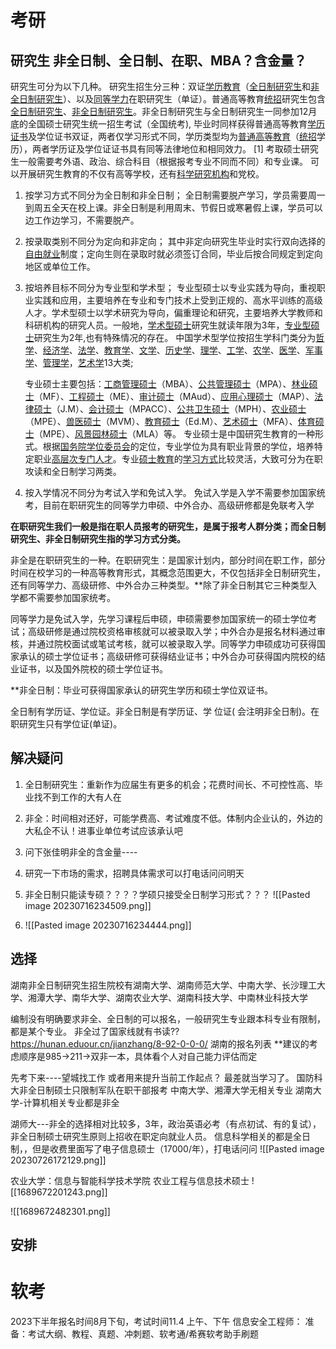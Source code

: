 
# 考研
## 研究生 非全日制、全日制、在职、MBA？含金量？

研究生可分为以下几种。
研究生招生分三种：双证[学历教育](https://baike.baidu.com/item/%E5%AD%A6%E5%8E%86%E6%95%99%E8%82%B2/10592032?fromModule=lemma_inlink)（[全日制研究生](https://baike.baidu.com/item/%E5%85%A8%E6%97%A5%E5%88%B6%E7%A0%94%E7%A9%B6%E7%94%9F/10588952?fromModule=lemma_inlink)和[非全日制研究生](https://baike.baidu.com/item/%E9%9D%9E%E5%85%A8%E6%97%A5%E5%88%B6%E7%A0%94%E7%A9%B6%E7%94%9F/2607200?fromModule=lemma_inlink)）、以及[同等学力](https://baike.baidu.com/item/%E5%90%8C%E7%AD%89%E5%AD%A6%E5%8A%9B/257821?fromModule=lemma_inlink)在职研究生（单证）。普通高等教育[统招](https://baike.baidu.com/item/%E7%BB%9F%E6%8B%9B/8593172?fromModule=lemma_inlink)研究生包含[全日制研究生](https://baike.baidu.com/item/%E5%85%A8%E6%97%A5%E5%88%B6%E7%A0%94%E7%A9%B6%E7%94%9F/10588952?fromModule=lemma_inlink)、[非全日制研究生](https://baike.baidu.com/item/%E9%9D%9E%E5%85%A8%E6%97%A5%E5%88%B6%E7%A0%94%E7%A9%B6%E7%94%9F/2607200?fromModule=lemma_inlink)。非全日制研究生与全日制研究生一同参加12月底的全国硕士研究生统一招生考试（全国统考), 毕业时同样获得普通高等教育[学历证书](https://baike.baidu.com/item/%E5%AD%A6%E5%8E%86%E8%AF%81%E4%B9%A6/8672525?fromModule=lemma_inlink)及学位证书双证，两者仅学习形式不同，学历类型均为[普通高等教育](https://baike.baidu.com/item/%E6%99%AE%E9%80%9A%E9%AB%98%E7%AD%89%E6%95%99%E8%82%B2/4806417?fromModule=lemma_inlink)（[统招](https://baike.baidu.com/item/%E7%BB%9F%E6%8B%9B/8593172?fromModule=lemma_inlink)学历），两者学历证及学位证证书具有同等法律地位和相同效力。 [1]
考取硕士研究生一般需要考外语、政治、综合科目（根据报考专业不同而不同）和专业课。
可以开展研究生教育的不仅有高等学校，还有[科学研究机构](https://baike.baidu.com/item/%E7%A7%91%E5%AD%A6%E7%A0%94%E7%A9%B6%E6%9C%BA%E6%9E%84/53531962?fromModule=lemma_inlink)和党校。
1. 按学习方式不同分为全日制和非全日制；
	全日制需要脱产学习，学员需要周一到周五全天在校上课。非全日制是利用周末、节假日或寒暑假上课，学员可以边工作边学习，不需要脱产。
2. 按录取类别不同分为定向和非定向；
	其中非定向研究生毕业时实行双向选择的[自由就业](https://baike.baidu.com/item/%E8%87%AA%E7%94%B1%E5%B0%B1%E4%B8%9A/5363258?fromModule=lemma_inlink)制度；定向生则在录取时就必须签订合同，毕业后按合同规定到定向地区或单位工作。
3. 按培养目标不同分为专业型和学术型；
	专业型硕士以专业实践为导向，重视职业实践和应用，主要培养在专业和专门技术上受到正规的、高水平训练的高级人才。学术型硕士以学术研究为导向，偏重理论和研究，主要培养大学教师和科研机构的研究人员。一般地，[学术型硕士](https://baike.baidu.com/item/%E5%AD%A6%E6%9C%AF%E5%9E%8B%E7%A1%95%E5%A3%AB/4791075?fromModule=lemma_inlink)研究生就读年限为3年，[专业型硕士](https://baike.baidu.com/item/%E4%B8%93%E4%B8%9A%E5%9E%8B%E7%A1%95%E5%A3%AB/4541412?fromModule=lemma_inlink)研究生为2年,也有特殊情况的存在。
	中国学术型学位按招生学科门类分为[哲学](https://baike.baidu.com/item/%E5%93%B2%E5%AD%A6/140608?fromModule=lemma_inlink)、[经济学](https://baike.baidu.com/item/%E7%BB%8F%E6%B5%8E%E5%AD%A6/24596888?fromModule=lemma_inlink)、[法学](https://baike.baidu.com/item/%E6%B3%95%E5%AD%A6/23558?fromModule=lemma_inlink)、[教育学](https://baike.baidu.com/item/%E6%95%99%E8%82%B2%E5%AD%A6/784408?fromModule=lemma_inlink)、[文学](https://baike.baidu.com/item/%E6%96%87%E5%AD%A6/6437?fromModule=lemma_inlink)、[历史学](https://baike.baidu.com/item/%E5%8E%86%E5%8F%B2%E5%AD%A6/1712099?fromModule=lemma_inlink)、[理学](https://baike.baidu.com/item/%E7%90%86%E5%AD%A6/75356?fromModule=lemma_inlink)、[工学](https://baike.baidu.com/item/%E5%B7%A5%E5%AD%A6/8585972?fromModule=lemma_inlink)、[农学](https://baike.baidu.com/item/%E5%86%9C%E5%AD%A6/1808917?fromModule=lemma_inlink)、[医学](https://baike.baidu.com/item/%E5%8C%BB%E5%AD%A6/843?fromModule=lemma_inlink)、[军事学](https://baike.baidu.com/item/%E5%86%9B%E4%BA%8B%E5%AD%A6/1405938?fromModule=lemma_inlink)、[管理学](https://baike.baidu.com/item/%E7%AE%A1%E7%90%86%E5%AD%A6/250?fromModule=lemma_inlink)，[艺术学](https://baike.baidu.com/item/%E8%89%BA%E6%9C%AF%E5%AD%A6/3362725?fromModule=lemma_inlink)13大类; 
	
	专业硕士主要包括：[工商管理硕士](https://baike.baidu.com/item/%E5%B7%A5%E5%95%86%E7%AE%A1%E7%90%86%E7%A1%95%E5%A3%AB?fromModule=lemma_inlink)（MBA）、[公共管理硕士](https://baike.baidu.com/item/%E5%85%AC%E5%85%B1%E7%AE%A1%E7%90%86%E7%A1%95%E5%A3%AB/3814610?fromModule=lemma_inlink)（MPA）、[林业硕士](https://baike.baidu.com/item/%E6%9E%97%E4%B8%9A%E7%A1%95%E5%A3%AB/3476154?fromModule=lemma_inlink)（MF）、[工程硕士](https://baike.baidu.com/item/%E5%B7%A5%E7%A8%8B%E7%A1%95%E5%A3%AB/237014?fromModule=lemma_inlink)（ME）、[审计硕士](https://baike.baidu.com/item/%E5%AE%A1%E8%AE%A1%E7%A1%95%E5%A3%AB/8923180?fromModule=lemma_inlink)（MAud）、[应用心理硕士](https://baike.baidu.com/item/%E5%BA%94%E7%94%A8%E5%BF%83%E7%90%86%E7%A1%95%E5%A3%AB/3475632?fromModule=lemma_inlink)（MAP）、[法律硕士](https://baike.baidu.com/item/%E6%B3%95%E5%BE%8B%E7%A1%95%E5%A3%AB/2646602?fromModule=lemma_inlink)（J.M）、[会计硕士](https://baike.baidu.com/item/%E4%BC%9A%E8%AE%A1%E7%A1%95%E5%A3%AB/9029459?fromModule=lemma_inlink)（MPACC）、[公共卫生硕士](https://baike.baidu.com/item/%E5%85%AC%E5%85%B1%E5%8D%AB%E7%94%9F%E7%A1%95%E5%A3%AB/4191757?fromModule=lemma_inlink)（MPH）、[农业硕士](https://baike.baidu.com/item/%E5%86%9C%E4%B8%9A%E7%A1%95%E5%A3%AB/16261464?fromModule=lemma_inlink)（MPE）、[兽医硕士](https://baike.baidu.com/item/%E5%85%BD%E5%8C%BB%E7%A1%95%E5%A3%AB/9648565?fromModule=lemma_inlink)（MVM）、[教育硕士](https://baike.baidu.com/item/%E6%95%99%E8%82%B2%E7%A1%95%E5%A3%AB/147333?fromModule=lemma_inlink)（Ed.M）、[艺术硕士](https://baike.baidu.com/item/%E8%89%BA%E6%9C%AF%E7%A1%95%E5%A3%AB/6203783?fromModule=lemma_inlink)（MFA）、[体育硕士](https://baike.baidu.com/item/%E4%BD%93%E8%82%B2%E7%A1%95%E5%A3%AB/9648448?fromModule=lemma_inlink)（MPE）、[风景园林硕士](https://baike.baidu.com/item/%E9%A3%8E%E6%99%AF%E5%9B%AD%E6%9E%97%E7%A1%95%E5%A3%AB/9648826?fromModule=lemma_inlink)（MLA）等。
	专业硕士是中国研究生教育的一种形式。根据[国务院学位委员会](https://baike.baidu.com/item/%E5%9B%BD%E5%8A%A1%E9%99%A2%E5%AD%A6%E4%BD%8D%E5%A7%94%E5%91%98%E4%BC%9A/4449163?fromModule=lemma_inlink)的定位，专业学位为具有职业背景的学位，培养特定职业[高层次专门人才](https://baike.baidu.com/item/%E9%AB%98%E5%B1%82%E6%AC%A1%E4%B8%93%E9%97%A8%E4%BA%BA%E6%89%8D/49731447?fromModule=lemma_inlink)。专业[硕士教育](https://baike.baidu.com/item/%E7%A1%95%E5%A3%AB%E6%95%99%E8%82%B2/23809838?fromModule=lemma_inlink)的[学习方式](https://baike.baidu.com/item/%E5%AD%A6%E4%B9%A0%E6%96%B9%E5%BC%8F/123208?fromModule=lemma_inlink)比较灵活，大致可分为在职攻读和全日制学习两类。
1. 按入学情况不同分为考试入学和免试入学。
	免试入学是入学不需要参加国家统考，目前在职研究生的同等学力申硕、中外合办、高级研修都是免联考入学

**在职研究生我们一般是指在职人员报考的研究生，是属于报考人群分类；而全日制研究生、非全日制研究生指的学习方式分类。**

非全是在职研究生的一种。在职研究生：是国家计划内，部分时间在职工作，部分时间在校学习的一种高等教育形式，其概念范围更大，不仅包括非全日制研究生，还有同等学力、高级研修、中外合办三种类型。**除了非全日制其它三种类型入学都不需要参加国家统考。

同等学力是免试入学，先学习课程后申硕，申硕需要参加国家统一的硕士学位考试；高级研修是通过院校资格审核就可以被录取入学；中外合办是报名材料通过审核，并通过院校面试或笔试考核，就可以被录取入学。同等学力申硕成功可获得国家承认的硕士学位证书；高级研修可获得结业证书；中外合办可获得国内院校的结业证书，以及国外院校的硕士学位证书。

**非全日制：毕业可获得国家承认的研究生学历和硕士学位双证书。

全日制有学历证、学位证。非全日制是有学历证、学 位证( 会注明非全日制)。在职研究生只有学位证(单证)。

## 解决疑问

  1. 全日制研究生：重新作为应届生有更多的机会；花费时间长、不可控性高、毕业找不到工作的大有人在
  2. 非全：时间相对还好，可能学费高、考试难度不低。体制内企业认的，外边的大私企不认！进事业单位考试应该承认吧
  3. 问下张佳明非全的含金量----
  4. 研究一下市场的需求，招聘具体需求可以打电话问问明天
  5. 非全日制只能读专硕？？？？学硕只接受全日制学习形式？？？
   ![[Pasted image 20230716234509.png]]

  1. ![[Pasted image 20230716234444.png]]


## 选择

湖南非全日制研究生招生院校有湖南大学、湖南师范大学、中南大学、长沙理工大学、湘潭大学、南华大学、湖南农业大学、湖南科技大学、中南林业科技大学


编制没有明确要求非全、全日制的可以报名，一般研究生专业跟本科专业有限制，都是某个专业。
非全过了国家线就有书读??
https://hunan.eduour.cn/jianzhang/8-92-0-0-0/  湖南的报名列表
**建议的考虑顺序是985→211→双非一本，具体看个人对自己能力评估而定

先考下来----望城找工作  或者用来提升当前工作起点？ 最差就当学习了。
国防科大非全日制硕士只限制军队在职干部报考
中南大学、湘潭大学无相关专业
湖南大学-计算机相关专业都是非全

湖师大---非全的选择相对比较多，3年，政治英语必考（有点初试、有的复试），非全日制硕士研究生原则上招收在职定向就业人员。  信息科学相关的都是全日制，，但是收费里面写了电子信息硕士（17000/年），打电话问问
![[Pasted image 20230726172129.png]]

农业大学：信息与智能科学技术学院 农业工程与信息技术硕士
![[1689672201243.png]]

![[1689672482301.png]]

## 安排

# 软考
2023下半年报名时间8月下旬，考试时间11.4 上午、下午
信息安全工程师：
准备：考试大纲、教程、真题、冲刺题、软考通/希赛软考助手刷题